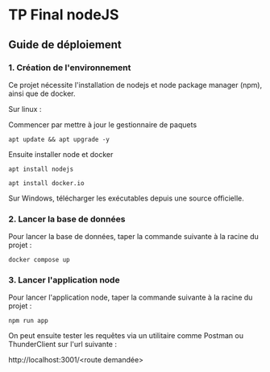 # TP Final nodeJS

## Guide de déploiement 

### 1. Création de l'environnement

Ce projet nécessite l'installation de nodejs et node package manager (npm), ainsi que de docker.

Sur linux : 

Commencer par mettre à jour le gestionnaire de paquets

```
apt update && apt upgrade -y
```

Ensuite installer node et docker

```
apt install nodejs  
```

```
apt install docker.io
```

Sur Windows, télécharger les exécutables depuis une source officielle.



### 2. Lancer la base de données

Pour lancer la base de données, taper la commande suivante à la racine du projet : 

```
docker compose up
```



### 3. Lancer l'application node 

Pour lancer l'application node, taper la commande suivante à la racine du projet : 

```
npm run app
```

 

On peut ensuite tester les requêtes via un utilitaire comme Postman ou ThunderClient sur l'url suivante : 

http://localhost:3001/<route demandée>